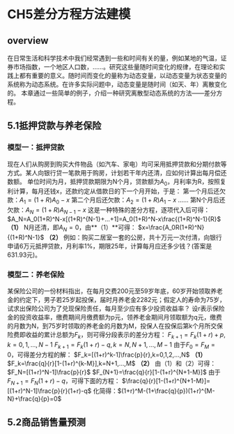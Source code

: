 # CH5差分方程方法建模

## overview

在日常生活和科学技术中我们经常遇到一些和时间有关的量，例如某地的气温，证券市场指数，一个地区人口数，……。研究这些量随时间变化的规律，在理论和实践上都有重要的意义。随时间而变化的量称为动态变量，以动态变量为状态变量的系统称为动态系统。在许多实际问题中，动态变量是随时间（如天、年）离散变化的。
本章通过一些简单的例子，介绍一种研究离散型动态系统的方法——差分方程。

## 5.1抵押贷款与养老保险

### 模型一：抵押贷款

现在人们从购房到购买大件物品（如汽车、家电）均可采用抵押贷款和分期付款等方式。某人向银行贷一笔款用于购房，计划若干年内还清，应如何计算出每月偿还数额。
单位时间为月，抵押贷款期限为N个月，贷款额为$A_0$，月利率为R，按照复利计算，每月还钱x，还款约定从借款日的下一个月开始，于是：
第一个月后还欠款：$A_1=(1+R)A_0-x$
第二个月后还欠款：$A_2=(1+R)A_1-x$
......
第N个月后还欠款：$A_N=(1+R)A_{N-1}-x$
这是一种特殊的差分方程，逐项代入后可得：
$A_N=A_0(1+R)^N-x[(1+R)^{N-1}+...+1]=A_0(1+R)^N-x\frac{(1+R)^N-1}{R}$ **（1）**
N月还清，即$A_N=0$，由**（1）**可得：
$x=\frac{A_0R(1+R)^N}{(1+R)^N-1}$ **（2）**
例如：购买二居室一套的公房，共十万元一次付清，向银行申请6万元抵押贷款，月利率1%，期限25年，计算每月应还多少钱？(答案是631.93元)。

### 模型二：养老保险

某保险公司的一份材料指出，在每月交费200元至59岁年底，60岁开始领取养老金的约定下，男子若25岁起投保，届时月养老金2282元；假定人的寿命为75岁，试求出保险公司为了兑现保险责任，每月至少应有多少投资收益率？
设r表示保险金的投资收益率，缴费期间月缴费额为p元，领养老金期间月领取额为q元，缴费的月数为N，到75岁时领取的养老金的月数为M，投保人在投保后第k个月所交保险费即收益的累计总额为$F_k$，则可得分段表示的差分方程：
$F_{k+1}=F_k(1+r)+p,k=0,1,...,N-1$
$F_{k+1}=F_k(1+r)-q,k=N,N+1,...,M-1$
由于$F_0=F_M=0$，可得差分方程的解：
$F_k=[(1+r)^k-1]\frac{p}{r},k=0,1,2,...,N$ **（1）**
$F_k=\frac{q}{r}[1-(1+r)^{k-M}],k=N+1,...,M$ **（2）**
由（1）和（2）可得：
$F_N=[(1+r)^N-1]\frac{p}{r}$
$F_{N+1}=\frac{q}{r}[1-(1+r)^{N+1-M}]$
由于$F_{N+1}=F_N(1+r)-q$，可得下面的方程：
$\frac{q}{r}[1-(1+r)^{N+1-M}]=[(1+r)^N-1]\frac{p}{r}(1+r)-q$
化简得：$(1+r)^M-(1+\frac{q}{p})(1+r)^{M-N}+\frac{q}{p}=0$

## 5.2商品销售量预测

